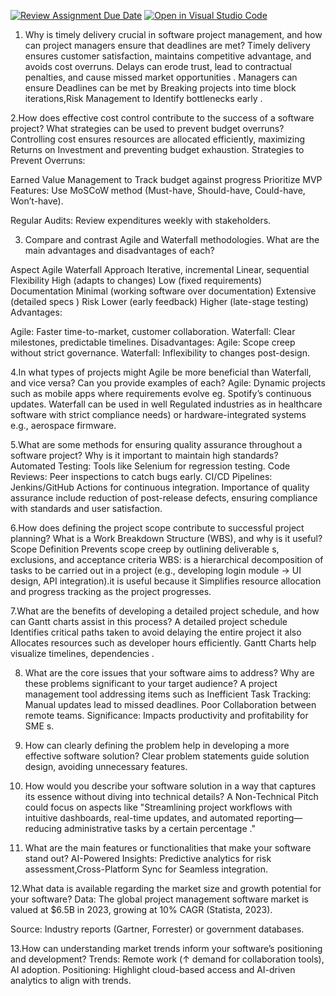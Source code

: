 [![Review Assignment Due Date](https://classroom.github.com/assets/deadline-readme-button-22041afd0340ce965d47ae6ef1cefeee28c7c493a6346c4f15d667ab976d596c.svg)](https://classroom.github.com/a/9pw6JKcu)
[![Open in Visual Studio Code](https://classroom.github.com/assets/open-in-vscode-2e0aaae1b6195c2367325f4f02e2d04e9abb55f0b24a779b69b11b9e10269abc.svg)](https://classroom.github.com/online_ide?assignment_repo_id=18491369&assignment_repo_type=AssignmentRepo)
1. Why is timely delivery crucial in software project management, and how can project managers ensure that deadlines are met?
Timely delivery ensures customer satisfaction, maintains competitive advantage, and avoids cost overruns. Delays can erode trust, lead to contractual penalties, and cause missed market opportunities .
Managers can ensure Deadlines can be  met by Breaking  projects into time block iterations,Risk Management to Identify bottlenecks early .

2.How does effective cost control contribute to the success of a software project? What strategies can be used to prevent budget overruns?
Controlling cost ensures resources are allocated efficiently, maximizing Returns on Investment  and preventing budget exhaustion.
Strategies to Prevent Overruns:

Earned Value Management  to Track budget against  progress 
Prioritize MVP Features: Use MoSCoW method (Must-have, Should-have, Could-have, Won’t-have).

Regular Audits: Review expenditures weekly with stakeholders.

3. Compare and contrast Agile and Waterfall methodologies. What are the main advantages and disadvantages of each?

Aspect		Agile							Waterfall
Approach	Iterative, incremental				Linear, sequential
Flexibility	High (adapts to changes)				Low (fixed requirements)
Documentation	Minimal (working software over documentation)	Extensive (detailed specs )	
Risk		Lower (early feedback)				Higher (late-stage testing)
Advantages:

Agile: Faster time-to-market, customer collaboration.
Waterfall: Clear milestones, predictable timelines.
Disadvantages:
Agile: Scope creep without strict governance.
Waterfall: Inflexibility to changes post-design.

4.In what types of projects might Agile be more beneficial than Waterfall, and vice versa? Can you provide examples of each?
Agile: Dynamic projects such as  mobile apps  where requirements evolve eg. Spotify’s continuous updates.
Waterfall can be used in well Regulated industries as in  healthcare software with strict compliance needs) or hardware-integrated systems e.g., aerospace firmware.

5.What are some methods for ensuring quality assurance throughout a software project? Why is it important to maintain high standards?
Automated Testing: Tools like Selenium for regression testing.
Code Reviews: Peer inspections to catch bugs early.
CI/CD Pipelines: Jenkins/GitHub Actions for continuous integration.
Importance of quality assurance include reduction of  post-release defects, ensuring compliance with standards  and user satisfaction.

6.How does defining the project scope contribute to successful project planning? What is a Work Breakdown Structure (WBS), and why is it useful?
Scope Definition Prevents scope creep by outlining deliverable s, exclusions, and acceptance criteria 
WBS: is a hierarchical decomposition of tasks to be carried out in a project  (e.g., developing login module → UI design, API integration).it is useful because it  Simplifies resource allocation and progress tracking as the project progresses.

7.What are the benefits of developing a detailed project schedule, and how can Gantt charts assist in this process?
A detailed project schedule Identifies critical paths taken to avoid  delaying the entire project it also Allocates resources such as developer hours efficiently.
Gantt Charts help visualize timelines, dependencies .

8. What are the core issues that your software aims to address? Why are these problems significant to your target audience?
A project management tool addressing items such as 
Inefficient Task Tracking: Manual updates lead to missed deadlines.
Poor Collaboration between remote teams.
Significance: Impacts productivity and profitability for SME s.

9. How can clearly defining the problem help in developing a more effective software solution?
Clear problem statements  guide solution design, avoiding unnecessary features.

10. How would you describe your software solution in a way that captures its essence without diving into technical details?
A Non-Technical Pitch could focus on  aspects like "Streamlining  project workflows with intuitive dashboards, real-time updates, and automated reporting—reducing administrative tasks by a certain percentage ."

11. What are the main features or functionalities that make your software stand out?
AI-Powered Insights: Predictive analytics for risk assessment,Cross-Platform Sync for Seamless integration.

12.What data is available regarding the market size and growth potential for your software?
Data: The global project management software market is valued at $6.5B in 2023, growing at 10% CAGR (Statista, 2023).

Source: Industry reports (Gartner, Forrester) or government databases.

13.How can understanding market trends inform your software’s positioning and development?
Trends: Remote work (↑ demand for collaboration tools), AI adoption.
Positioning: Highlight cloud-based access and AI-driven analytics to align with trends.

